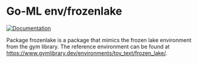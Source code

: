 # Go-ML env/frozenlake

[![Documentation](https://img.shields.io/badge/documentation-GoDoc-blue.svg)](https://pkg.go.dev/github.com/thadUra/Go-ML/env/frozenlake)

Package frozenlake is a package that mimics the frozen lake environment from the gym library. The reference environment can be found at https://www.gymlibrary.dev/environments/toy_text/frozen_lake/.
